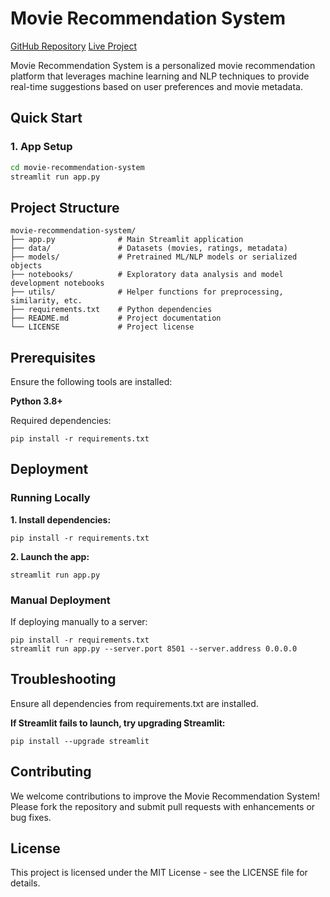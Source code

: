# Movie Recommendation System

[GitHub Repository](https://github.com/your-username/movie-recommendation-system)
[Live Project](https://your-live-app-link.com)

Movie Recommendation System is a personalized movie recommendation platform that leverages machine learning and NLP techniques to provide real-time suggestions based on user preferences and movie metadata.

## Quick Start

### 1. App Setup

```bash
cd movie-recommendation-system
streamlit run app.py
```

## Project Structure
 ```
movie-recommendation-system/
├── app.py              # Main Streamlit application
├── data/               # Datasets (movies, ratings, metadata)
├── models/             # Pretrained ML/NLP models or serialized objects
├── notebooks/          # Exploratory data analysis and model development notebooks
├── utils/              # Helper functions for preprocessing, similarity, etc.
├── requirements.txt    # Python dependencies
├── README.md           # Project documentation
└── LICENSE             # Project license
```
## Prerequisites

Ensure the following tools are installed:

**Python 3.8+**

Required dependencies:
```
pip install -r requirements.txt
```
## Deployment

### Running Locally

**1. Install dependencies:**
```
pip install -r requirements.txt

```
**2. Launch the app:**
```
streamlit run app.py

```
### Manual Deployment

If deploying manually to a server:
```
pip install -r requirements.txt
streamlit run app.py --server.port 8501 --server.address 0.0.0.0

```
## Troubleshooting

Ensure all dependencies from requirements.txt are installed.

**If Streamlit fails to launch, try upgrading Streamlit:**
```
pip install --upgrade streamlit

```
## Contributing

We welcome contributions to improve the Movie Recommendation System!
Please fork the repository and submit pull requests with enhancements or bug fixes.

## License

This project is licensed under the MIT License - see the LICENSE file for details.
